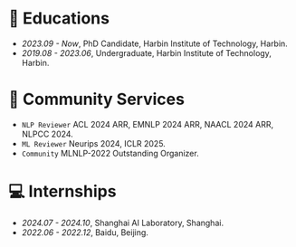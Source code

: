 <!-- # ✒️ Patent Applications

- 预训练对偶注意力神经网络语义推断对话检索方法及系统、检索设备、存储介质。

	梁晨; **陈麒光**; 耿健; 唐亚锋; 辛宇鑫

	ZL 2021 1 0795247.7, 2022.09.09. -->

# 📖 Educations
- *2023.09 - Now*, PhD Candidate, Harbin Institute of Technology, Harbin.
- *2019.08 - 2023.06*, Undergraduate, Harbin Institute of Technology, Harbin.

# 🤗 Community Services
- `NLP Reviewer` ACL 2024 ARR, EMNLP 2024 ARR, NAACL 2024 ARR, NLPCC 2024.
- `ML Reviewer` Neurips 2024, ICLR 2025.
- `Community` MLNLP-2022 Outstanding Organizer.

# 💻 Internships
- *2024.07 - 2024.10*, Shanghai AI Laboratory, Shanghai.
- *2022.06 - 2022.12*, Baidu, Beijing.